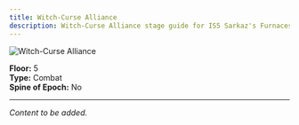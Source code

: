 ```yaml
---
title: Witch-Curse Alliance
description: Witch-Curse Alliance stage guide for IS5 Sarkaz's Furnaceside Fables
---
```


<img src="/stages/witch-curse-alliance.png" alt="Witch-Curse Alliance" />

**Floor:** 5  
**Type:** Combat  
**Spine of Epoch:** No  

---

*Content to be added.*
